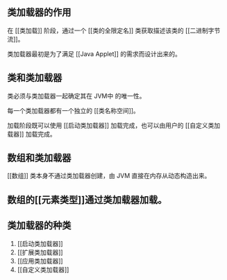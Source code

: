 ## 类加载器的作用
在 [[类加载]] 阶段，通过一个 [[类的全限定名]] 类获取描述该类的 [[二进制字节流]]。

类加载器最初是为了满足 [[Java Applet]] 的需求而设计出来的。

## 类和类加载器
类必须与类加载器一起确定其在 JVM中 的唯一性。

每一个类加载器都有一个独立的 [[类名称空间]]。

加载阶段既可以使用 [[启动类加载器]] 加载完成，也可以由用户的 [[自定义类加载器]] 加载完成。

## 数组和类加载器
[[数组]] 类本身不通过类加载器创建，由 JVM 直接在内存从动态构造出来。

数组的[[元素类型]]通过类加载器加载。
- 
## 类加载器的种类
1. [[启动类加载器]]
2. [[扩展类加载器]]
3. [[应用类加载器]]
4. [[自定义类加载器]]



